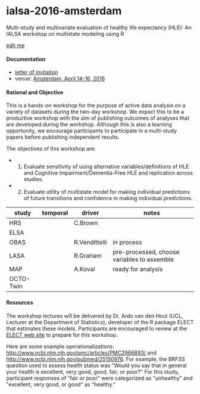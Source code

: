 # ialsa-2016-amsterdam
Multi-study and multivariate evaluation of healthy life expectancy (HLE): An IALSA workshop on multistate modeling using R 


[edit me](https://github.com/IALSA/ialsa-2016-amsterdam/edit/master/README.md)


#### Documentation
- [letter of invitation](./documentation/log/2016-03-02-invitation-letter.md)   
- venue: [Amsterdam, April 14-16, 2016](/documentation/venue.md)


#### Rational and Objective
This is a hands-on workshop for the purpose of active data analysis on a variety of datasets during the two-day workshop. We expect this to be a productive workshop with the aim of publishing outcomes of analyses that are developed during the workshop. Although this is also a learning opportunity, we encourage participants to participate in a multi-study papers before publishing independent results.

The objectives of this workshop are: 
* 1. Evaluate sensitivity of using alternative variables/definitions of HLE and Cognitive Impairment/Dementia-Free HLE and replication across studies.  
* 2. Evaluate utility of multistate model for making individual predictions of future transitions and confidence in making individual predictions.   

|study|temporal|driver|notes|   
|---|---|---|---|   
|HRS| |C.Brown | |    
|ELSA| | | |    
|OBAS| |R.Vendittelli |in process |   
|LASA| |R.Graham |pre-processed, choose variables to assemble |    
|MAP| |A.Koval |ready for analysis |    
|OCTO-Twin| | | |    




#### Resources 

The workshop lectures will be delivered by Dr. Ardo van den Hout (UCL, Lecturer at the Department of Statistics), developer of the R package ELECT that estimates these models. Participants are encouraged to review at the [ELECT web site](http://www.ucl.ac.uk/~ucakadl/indexELECT.html ) to prepare for this workshop. 

Here are some example operationalizations: http://www.ncbi.nlm.nih.gov/pmc/articles/PMC2966893/  and  http://www.ncbi.nlm.nih.gov/pubmed/25150976. For example, the BRFSS question used to assess health status was "Would you say that in general your health is excellent, very good, good, fair, or poor?" For this study, participant responses of "fair or poor" were categorized as "unhealthy" and "excellent, very good, or good" as "healthy."
